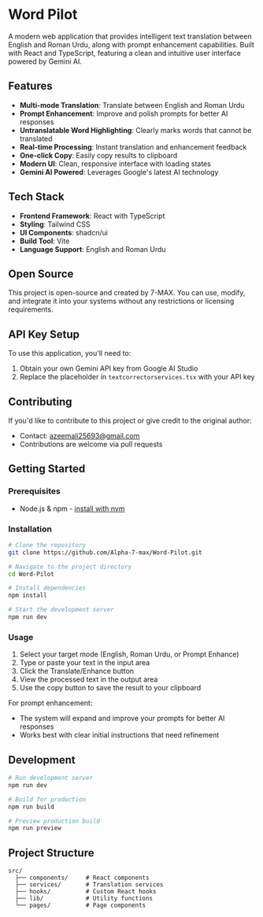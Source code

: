 # Word Pilot

A modern web application that provides intelligent text translation between English and Roman Urdu, along with prompt enhancement capabilities. Built with React and TypeScript, featuring a clean and intuitive user interface powered by Gemini AI.

## Features

- **Multi-mode Translation**: Translate between English and Roman Urdu
- **Prompt Enhancement**: Improve and polish prompts for better AI responses
- **Untranslatable Word Highlighting**: Clearly marks words that cannot be translated
- **Real-time Processing**: Instant translation and enhancement feedback
- **One-click Copy**: Easily copy results to clipboard
- **Modern UI**: Clean, responsive interface with loading states
- **Gemini AI Powered**: Leverages Google's latest AI technology

## Tech Stack

- **Frontend Framework**: React with TypeScript
- **Styling**: Tailwind CSS
- **UI Components**: shadcn/ui
- **Build Tool**: Vite
- **Language Support**: English and Roman Urdu

## Open Source

This project is open-source and created by 7-MAX. You can use, modify, and integrate it into your systems without any restrictions or licensing requirements.

## API Key Setup

To use this application, you'll need to:
1. Obtain your own Gemini API key from Google AI Studio
2. Replace the placeholder in `textcorrectorservices.tsx` with your API key

## Contributing

If you'd like to contribute to this project or give credit to the original author:
- Contact: azeemali25693@gmail.com
- Contributions are welcome via pull requests

## Getting Started

### Prerequisites

- Node.js & npm - [install with nvm](https://github.com/nvm-sh/nvm#installing-and-updating)

### Installation

```sh
# Clone the repository
git clone https://github.com/Alpha-7-max/Word-Pilot.git

# Navigate to the project directory
cd Word-Pilot

# Install dependencies
npm install

# Start the development server
npm run dev
```

### Usage

1. Select your target mode (English, Roman Urdu, or Prompt Enhance)
2. Type or paste your text in the input area
3. Click the Translate/Enhance button
4. View the processed text in the output area
5. Use the copy button to save the result to your clipboard

For prompt enhancement:
- The system will expand and improve your prompts for better AI responses
- Works best with clear initial instructions that need refinement

## Development

```sh
# Run development server
npm run dev

# Build for production
npm run build

# Preview production build
npm run preview
```

## Project Structure

```
src/
  ├── components/     # React components
  ├── services/       # Translation services
  ├── hooks/          # Custom React hooks
  ├── lib/            # Utility functions
  └── pages/          # Page components
```
